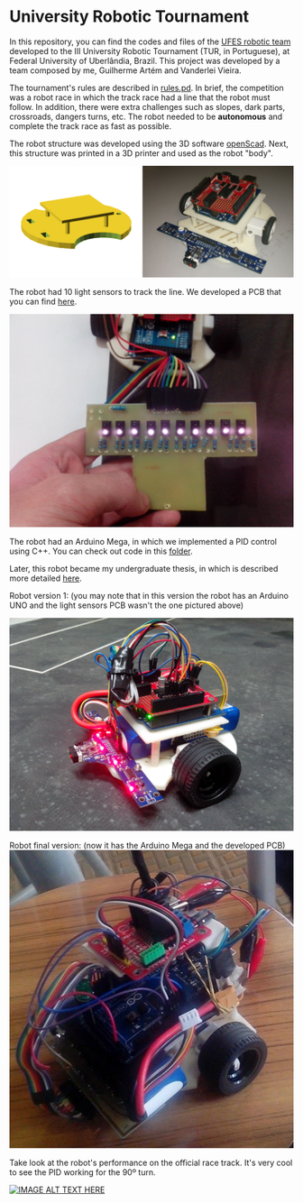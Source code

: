 # University Robotic Tournament

In this repository, you can find the codes and files of the [UFES robotic team](http://www.erus.ufes.br/) developed to the III University Robotic Tournament (TUR, in Portuguese), at Federal University of Uberlândia, Brazil. This project was developed by a team composed by me, Guilherme Artém and Vanderlei Vieira.

The tournament's rules are described in [rules.pd](https://github.com/paaatcha/TUR/blob/master/rules.pdf). In brief, the competition was a robot race in which the track race had a line that the robot must follow. In addition, there were extra challenges such as slopes, dark parts, crossroads, dangers turns, etc. The robot needed to be **autonomous** and complete the track race as fast as possible.

The robot structure was developed using the 3D software [openScad](http://www.openscad.org/). Next, this structure was printed in a 3D printer and used as the robot "body".

![Estrutra](https://github.com/paaatcha/TUR/blob/master/img/modelo-real.png?raw=true)

The robot had 10 light sensors to track the line. We developed a PCB that you can find [here](http://github.com/paaatcha/TUR/eletronica). 

![Sensores](https://github.com/paaatcha/TUR/blob/master/img/placa.jpg?raw=true)

The robot had an Arduino Mega, in which we implemented a PID control using C++. You can check out code in this [folder](https://github.com/paaatcha/TUR/tree/master/programacao).

Later, this robot became my undergraduate thesis, in which is described more detailed [here](http://github.com/paaatcha/projeto-graduacao).

Robot version 1: (you may note that in this version the robot has an Arduino UNO and the light sensors PCB wasn't the one pictured above)

![Versao 1](https://github.com/paaatcha/TUR/blob/master/img/1versao.jpg?raw=true)

Robot final version: (now it has the Arduino Mega and the developed PCB)
![Versao final](https://github.com/paaatcha/TUR/blob/master/img/versao-final.jpg?raw=true)




Take look at the robot's performance on the official race track. It's very cool to see the PID working for the 90º turn.

[![IMAGE ALT TEXT HERE](https://img.youtube.com/vi/wrlccVcyYqc/0.jpg)](https://www.youtube.com/watch?v=wrlccVcyYqc)



